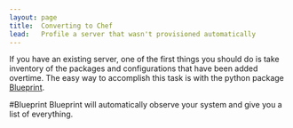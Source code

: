 ```yaml
---
layout: page
title:  Converting to Chef
lead:   Profile a server that wasn't provisioned automatically
---
```


If you have an existing server, one of the first things you should do is take inventory of the packages and configurations that have been added overtime.  The easy way to accomplish this task is with the python package [Blueprint](http://devstructure.com/blueprint/).

#Blueprint
Blueprint will automatically observe your system and give you a list of everything.
